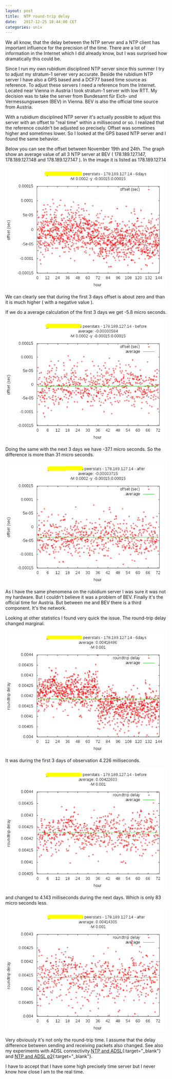 ```yaml
---
layout: post
title:  NTP round-trip delay
date:   2017-12-25 18:44:00 CET
categories: unix
---
```


We all know, that the delay between the NTP server and a NTP client has important influence for the precision of the time. There are a lot of information in the Internet which I did already know, but I was surprised how dramatically this could be.

Since I run my own rubidium disciplined NTP server since this summer I try to adjust my stratum-1 server very accurate. Beside the rubidium NTP server I have also a GPS based and a DCF77 based time source as reference. To adjust these servers I need a reference from the Internet. Located near Vienna in Austria I took stratum-1 server with low RTT. My decision was to take the server from Bundesamt für Eich- und Vermessungswesen (BEV) in Vienna. BEV is also the official time source from Austria.

With a rubidium disciplined NTP server it's actually possible to adjust this server with an offset to "real time" within a millisecond or so. I realized that the reference couldn't be adjusted so precisely. Offset was sometimes higher and sometimes lower. So I looked at the GPS based NTP server and I found the same behavior.

Below you can see the offset between November 19th and 24th. The graph show an average value of all 3 NTP server at BEV ( 178.189.127.147, 178.189.127.148 and 178.189.127.147 ). In the image it is listed as 178.189.127.14

![offset_6days.png](/images/plot_bev_offs_14522_6days.png)

We can clearly see that during the first 3 days offset is about zero and than it is much higher ( with a negative value ).

If we do a average calculation of the first 3 days we get -5.8 micro seconds.

![offset_before.png](/images/plot_bev_offs_14414_before.png)

Doing the same with the next 3 days we have -37.1 micro seconds. So the difference is more than 31 micro seconds.

![offset_after.png](/images/plot_bev_offs_14468_after.png)

As I have the same phenomena on the rubidium server I was sure it was not my hardware. But I couldn't believe it was a problem of BEV. Finally it's the official time for Austria. But between me and BEV there is a third component. It's the network.

Looking at other statistics I found very quick the issue. The round-trip delay changed marginal.

![roundtripdelay_6days.png](/images/plot_bev_rtd_20800_6days.png)

It was during the first 3 days of observation 4.226 milliseconds.

![roundtripdelay_before.png](/images/plot_bev_rtd_20746_before.png)

and changed to 4.143 milliseconds during the next days. Which is only 83 micro seconds less.

![roundtripdelay_after.png](/images/plot_bev_rtd_20692_after.png)

Very obviously it's not only the round-trip time. I assume that the delay difference between sending and receiving packets also changed. See also my experiments with ADSL connectivity [NTP and ADSL](/2016/03/16/ntp-and-adsl.html){:target="_blank"} and [NTP and ADSL p2](/2016/05/02/ntp-and-adsl-part2.html){:target="_blank"}.

I have to accept that I have some high precisely time server but I never know how close I am to the real time.
